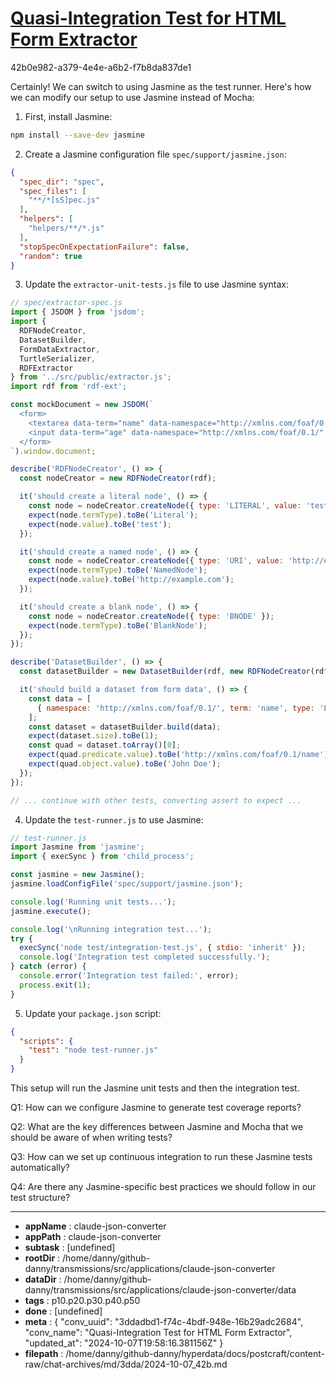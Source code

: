 # [Quasi-Integration Test for HTML Form Extractor](https://claude.ai/chat/3ddadbd1-f74c-4bdf-948e-16b29adc2684)

42b0e982-a379-4e4e-a6b2-f7b8da837de1

 Certainly! We can switch to using Jasmine as the test runner. Here's how we can modify our setup to use Jasmine instead of Mocha:

1. First, install Jasmine:

```bash
npm install --save-dev jasmine
```

2. Create a Jasmine configuration file `spec/support/jasmine.json`:

```json
{
  "spec_dir": "spec",
  "spec_files": [
    "**/*[sS]pec.js"
  ],
  "helpers": [
    "helpers/**/*.js"
  ],
  "stopSpecOnExpectationFailure": false,
  "random": true
}
```

3. Update the `extractor-unit-tests.js` file to use Jasmine syntax:

```javascript
// spec/extractor-spec.js
import { JSDOM } from 'jsdom';
import {
  RDFNodeCreator,
  DatasetBuilder,
  FormDataExtractor,
  TurtleSerializer,
  RDFExtractor
} from '../src/public/extractor.js';
import rdf from 'rdf-ext';

const mockDocument = new JSDOM(`
  <form>
    <textarea data-term="name" data-namespace="http://xmlns.com/foaf/0.1/">John Doe</textarea>
    <input data-term="age" data-namespace="http://xmlns.com/foaf/0.1/" type="number" value="30">
  </form>
`).window.document;

describe('RDFNodeCreator', () => {
  const nodeCreator = new RDFNodeCreator(rdf);

  it('should create a literal node', () => {
    const node = nodeCreator.createNode({ type: 'LITERAL', value: 'test' });
    expect(node.termType).toBe('Literal');
    expect(node.value).toBe('test');
  });

  it('should create a named node', () => {
    const node = nodeCreator.createNode({ type: 'URI', value: 'http://example.com' });
    expect(node.termType).toBe('NamedNode');
    expect(node.value).toBe('http://example.com');
  });

  it('should create a blank node', () => {
    const node = nodeCreator.createNode({ type: 'BNODE' });
    expect(node.termType).toBe('BlankNode');
  });
});

describe('DatasetBuilder', () => {
  const datasetBuilder = new DatasetBuilder(rdf, new RDFNodeCreator(rdf));

  it('should build a dataset from form data', () => {
    const data = [
      { namespace: 'http://xmlns.com/foaf/0.1/', term: 'name', type: 'LITERAL', value: 'John Doe' }
    ];
    const dataset = datasetBuilder.build(data);
    expect(dataset.size).toBe(1);
    const quad = dataset.toArray()[0];
    expect(quad.predicate.value).toBe('http://xmlns.com/foaf/0.1/name');
    expect(quad.object.value).toBe('John Doe');
  });
});

// ... continue with other tests, converting assert to expect ...
```

4. Update the `test-runner.js` to use Jasmine:

```javascript
// test-runner.js
import Jasmine from 'jasmine';
import { execSync } from 'child_process';

const jasmine = new Jasmine();
jasmine.loadConfigFile('spec/support/jasmine.json');

console.log('Running unit tests...');
jasmine.execute();

console.log('\nRunning integration test...');
try {
  execSync('node test/integration-test.js', { stdio: 'inherit' });
  console.log('Integration test completed successfully.');
} catch (error) {
  console.error('Integration test failed:', error);
  process.exit(1);
}
```

5. Update your `package.json` script:

```json
{
  "scripts": {
    "test": "node test-runner.js"
  }
}
```

This setup will run the Jasmine unit tests and then the integration test. 

Q1: How can we configure Jasmine to generate test coverage reports?

Q2: What are the key differences between Jasmine and Mocha that we should be aware of when writing tests?

Q3: How can we set up continuous integration to run these Jasmine tests automatically?

Q4: Are there any Jasmine-specific best practices we should follow in our test structure?

---

* **appName** : claude-json-converter
* **appPath** : claude-json-converter
* **subtask** : [undefined]
* **rootDir** : /home/danny/github-danny/transmissions/src/applications/claude-json-converter
* **dataDir** : /home/danny/github-danny/transmissions/src/applications/claude-json-converter/data
* **tags** : p10.p20.p30.p40.p50
* **done** : [undefined]
* **meta** : {
  "conv_uuid": "3ddadbd1-f74c-4bdf-948e-16b29adc2684",
  "conv_name": "Quasi-Integration Test for HTML Form Extractor",
  "updated_at": "2024-10-07T19:58:16.381156Z"
}
* **filepath** : /home/danny/github-danny/hyperdata/docs/postcraft/content-raw/chat-archives/md/3dda/2024-10-07_42b.md